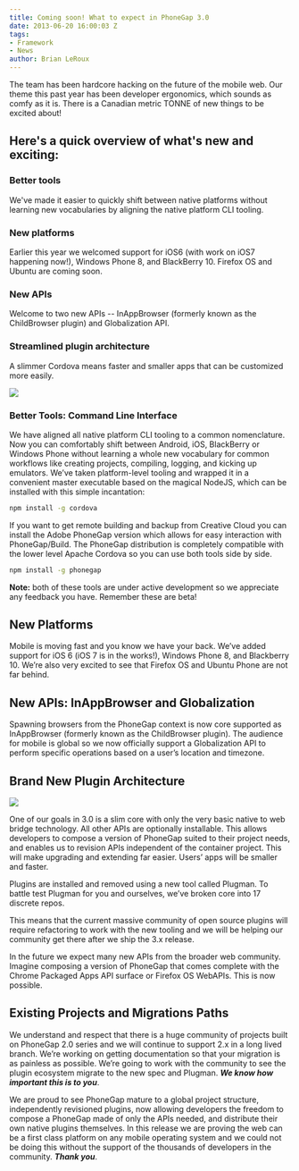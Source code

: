```yaml
---
title: Coming soon! What to expect in PhoneGap 3.0
date: 2013-06-20 16:00:03 Z
tags:
- Framework
- News
author: Brian LeRoux
---
```


The team has been hardcore hacking on the future of the mobile web. Our theme this past year has been developer ergonomics, which sounds as comfy as it is. There is a Canadian metric TONNE of new things to be excited about!

## Here's a quick overview of what's new and exciting:

### Better tools

We've made it easier to quickly shift between native platforms without learning new vocabularies by aligning the native platform CLI tooling.

### New platforms

Earlier this year we welcomed support for iOS6 (with work on iOS7 happening now!), Windows Phone 8, and BlackBerry 10. Firefox OS and Ubuntu are coming soon.

### New APIs

Welcome to two new APIs -- InAppBrowser (formerly known as the ChildBrowser plugin) and Globalization API.

### Streamlined plugin architecture

A slimmer Cordova means faster and smaller apps that can be customized more easily.

![](/blog/uploads/2013-06/phonegap-plugins-2.jpg)

### Better Tools: Command Line Interface

We have aligned all native platform CLI tooling to a common nomenclature. Now you can comfortably shift between Android, iOS, BlackBerry or Windows Phone without learning a whole new vocabulary for common workflows like creating projects, compiling, logging, and kicking up emulators. We’ve taken platform-level tooling and wrapped it in a convenient master executable based on the magical NodeJS, which can be installed with this simple incantation:

```sh
npm install -g cordova
```

If you want to get remote building and backup from Creative Cloud you can install the Adobe PhoneGap version which allows for easy interaction with PhoneGap/Build. The PhoneGap distribution is completely compatible with the lower level Apache Cordova so you can use both tools side by side.

```sh
npm install -g phonegap
```

**Note:** both of these tools are under active development so we appreciate any feedback you have. Remember these are beta!

## New Platforms

Mobile is moving fast and you know we have your back. We’ve added support for iOS 6 (iOS 7 is in the works!), Windows Phone 8, and Blackberry 10. We’re also very excited to see that Firefox OS and Ubuntu Phone are not far behind.

## New APIs: InAppBrowser and Globalization

Spawning browsers from the PhoneGap context is now core supported as InAppBrowser (formerly known as the ChildBrowser plugin). The audience for mobile is global so we now officially support a Globalization API to perform specific operations based on a user’s location and timezone.

## Brand New Plugin Architecture

![](/blog/uploads/2013-06/cordova_plugin_diagram.png)

One of our goals in 3.0 is a slim core with only the very basic native to web bridge technology. All other APIs are optionally installable. This allows developers to compose a version of PhoneGap suited to their project needs, and enables us to revision APIs independent of the container project. This will make upgrading and extending far easier. Users’ apps will be smaller and faster.

Plugins are installed and removed using a new tool called Plugman. To battle test Plugman for you and ourselves, we’ve broken core into 17 discrete repos.

This means that the current massive community of open source plugins will require refactoring to work with the new tooling and we will be helping our community get there after we ship the 3.x release.

In the future we expect many new APIs from the broader web community. Imagine composing a version of PhoneGap that comes complete with the Chrome Packaged Apps API surface or Firefox OS WebAPIs. This is now possible.

## Existing Projects and Migrations Paths

We understand and respect that there is a huge community of projects built on PhoneGap 2.0 series and we will continue to support 2.x in a long lived branch. We’re working on getting documentation so that your migration is as painless as possible. We’re going to work with the community to see the plugin ecosystem migrate to the new spec and Plugman. ***We know how important this is to you***.

We are proud to see PhoneGap mature to a global project structure, independently revisioned plugins, now allowing developers the freedom to compose a PhoneGap made of only the APIs needed, and distribute their own native plugins themselves. In this release we are proving the web can be a first class platform on any mobile operating system and we could not be doing this without the support of the thousands of developers in the community. ***Thank you***.
